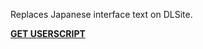  Replaces Japanese interface text on DLSite.

>
**[GET USERSCRIPT](https://raw.github.com/Anon7404/DLStrans/MV-partial-translation/RPG_Maker_MV_part_trans.user.js)**
